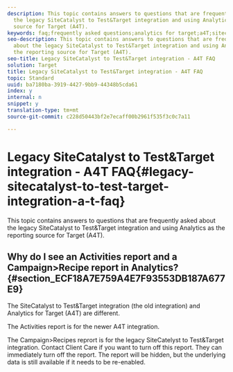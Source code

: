 ```yaml
---
description: This topic contains answers to questions that are frequently asked about
  the legacy SiteCatalyst to Test&Target integration and using Analytics as the reporting
  source for Target (A4T).
keywords: faq;frequently asked questions;analytics for target;a4T;sitecatalyst;campaign>recipe;test&target;integration
seo-description: This topic contains answers to questions that are frequently asked
  about the legacy SiteCatalyst to Test&Target integration and using Analytics as
  the reporting source for Target (A4T).
seo-title: Legacy SiteCatalyst to Test&Target integration - A4T FAQ
solution: Target
title: Legacy SiteCatalyst to Test&Target integration - A4T FAQ
topic: Standard
uuid: ba7180ba-3919-4427-9bb9-44348b5cda61
index: y
internal: n
snippet: y
translation-type: tm+mt
source-git-commit: c228d50443bf2e7ecaff00b2961f535f3c0c7a11

---
```



# Legacy SiteCatalyst to Test&Target integration - A4T FAQ{#legacy-sitecatalyst-to-test-target-integration-a-t-faq}

This topic contains answers to questions that are frequently asked about the legacy SiteCatalyst to Test&Target integration and using Analytics as the reporting source for Target (A4T).

## Why do I see an Activities report and a Campaign>Recipe report in Analytics? {#section_ECF18A7E759A4E7F93553DB187A677E9}

The SiteCatalyst to Test&Target integration (the old integration) and Analytics for Target (A4T) are different.

The Activities report is for the newer A4T integration.

The Campaign>Recipes reprort is for the legacy SiteCatelyst to Test&Target integration. Contact Client Care if you want to turn off this report. They can immediately turn off the report. The report will be hidden, but the underlying data is still available if it needs to be re-enabled.
